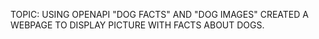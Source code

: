 TOPIC:
USING OPENAPI "DOG FACTS" AND "DOG IMAGES" CREATED A WEBPAGE TO DISPLAY PICTURE WITH FACTS ABOUT DOGS.
